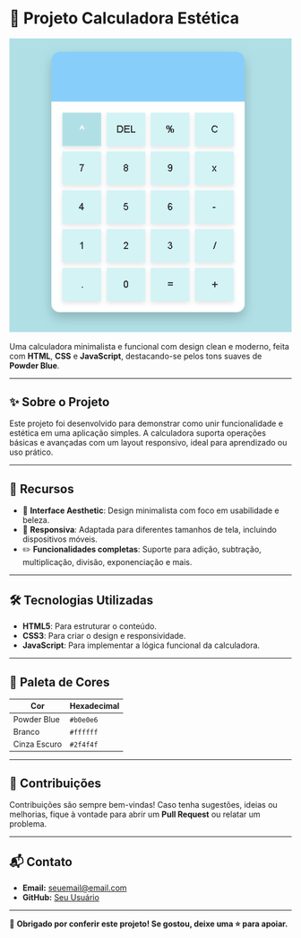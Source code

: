 # 💫 Projeto Calculadora Estética

![Preview da Calculadora](./img/Screenshot_1.png)

Uma calculadora minimalista e funcional com design clean e moderno, feita com **HTML**, **CSS** e **JavaScript**, destacando-se pelos tons suaves de **Powder Blue**.

---

## ✨ Sobre o Projeto

Este projeto foi desenvolvido para demonstrar como unir funcionalidade e estética em uma aplicação simples. A calculadora suporta operações básicas e avançadas com um layout responsivo, ideal para aprendizado ou uso prático.

---

## 🧩 Recursos

- 🎨 **Interface Aesthetic**: Design minimalista com foco em usabilidade e beleza.  
- 📱 **Responsiva**: Adaptada para diferentes tamanhos de tela, incluindo dispositivos móveis.  
- ✏️ **Funcionalidades completas**: Suporte para adição, subtração, multiplicação, divisão, exponenciação e mais. 

---

## 🛠️ Tecnologias Utilizadas

- **HTML5**: Para estruturar o conteúdo.  
- **CSS3**: Para criar o design e responsividade.  
- **JavaScript**: Para implementar a lógica funcional da calculadora.

---

## 🌈 Paleta de Cores

| Cor            | Hexadecimal |
|-----------------|-------------|
| Powder Blue     | `#b0e0e6`   |
| Branco          | `#ffffff`   |
| Cinza Escuro    | `#2f4f4f`   |

---

## 🤝 Contribuições

Contribuições são sempre bem-vindas! Caso tenha sugestões, ideias ou melhorias, fique à vontade para abrir um **Pull Request** ou relatar um problema.

---

## 📬 Contato

- **Email:** seuemail@email.com  
- **GitHub:** [Seu Usuário](https://github.com/seu-usuario)

---

🌟 **Obrigado por conferir este projeto! Se gostou, deixe uma ⭐ para apoiar.**
